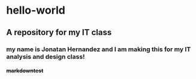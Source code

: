 # **hello-world**
## A repository for my IT class
### my name is Jonatan Hernandez and I am making this for my IT analysis and design class!
#### ~~markdowntest~~
